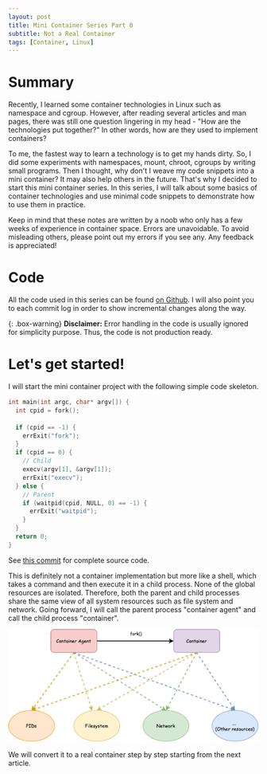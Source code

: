 ```yaml
---
layout: post
title: Mini Container Series Part 0
subtitle: Not a Real Container
tags: [Container, Linux]
---
```


# Summary
Recently, I learned some container technologies in Linux such as namespace and
cgroup. However, after reading several articles and man pages, there was still
one question lingering in my head - "How are the technologies put together?" In
other words, how are they used to implement containers?

To me, the fastest way to learn a technology is to get my hands dirty. So, I
did some experiments with namespaces, mount, chroot, cgroups by writing small
programs. Then I thought, why don't I weave my code snippets into a mini
container? It may also help others in the future. That's why I decided to start
this mini container series. In this series, I will talk about some basics of
container technologies and use minimal code snippets to demonstrate how to
use them in practice.

Keep in mind that these notes are written by a noob who only has a few weeks of
experience in container space. Errors are unavoidable. To avoid misleading
others, please point out my errors if you see any. Any feedback is appreciated!

# Code

All the code used in this series can be found [on
Github](https://github.com/hechaoli/mini_container). I will also point you to
each commit log in order to show incremental changes along the way. 

{: .box-warning}
**Disclaimer:** Error handling in the code is usually ignored for simplicity
purpose. Thus, the code is not production ready. 

# Let's get started!

I will start the mini container project with the following simple code
skeleton.

```c++
int main(int argc, char* argv[]) {
  int cpid = fork();

  if (cpid == -1) {
    errExit("fork");
  }
  if (cpid == 0) {
    // Child
    execv(argv[1], &argv[1]);
    errExit("execv");
  } else {
    // Parent
    if (waitpid(cpid, NULL, 0) == -1) {
      errExit("waitpid");
    }
  }
  return 0;
}
```

See [this
commit](https://github.com/hechaoli/mini_container/commit/2e09d967ad21ad6309249f3b7b955296fae94f81)
for complete source code.

This is definitely not a container implementation but more like a shell, which
takes a command and then execute it in a child process. None of the global
resources are isolated. Therefore, both the parent and child processes share
the same view of all system resources such as file system and network. Going
forward, I will call the parent process "container agent" and call the child
process "container".

![Not a real container](/img/not_a_real_container.png)

We will convert it to a real container step by step starting from the next
article.
